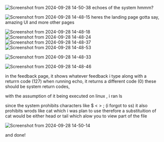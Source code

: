 ![Screenshot from 2024-09-28 14-50-38](https://github.com/user-attachments/assets/5f1037d7-d142-44ab-8cfb-ed48d4cce647)
echoes of the system hmmm?


![Screenshot from 2024-09-28 14-48-15](https://github.com/user-attachments/assets/c378f720-e186-4482-b652-2927bc1f56c7)
heres the landing page 
gotta say, amazing UI
and more other pages 

![Screenshot from 2024-09-28 14-48-18](https://github.com/user-attachments/assets/62ad5390-ced9-4a86-9d7b-4882b7fa5326)
![Screenshot from 2024-09-28 14-48-24](https://github.com/user-attachments/assets/d4f72b26-f04c-4cc7-9c31-c7b5bbe07f45)
![Screenshot from 2024-09-28 14-48-37](https://github.com/user-attachments/assets/cb3cc791-60b4-4555-9a87-980993d51130)
![Screenshot from 2024-09-28 14-48-53](https://github.com/user-attachments/assets/8643abda-4e14-4957-8d3c-7ff154de09a3)



![Screenshot from 2024-09-28 14-48-33](https://github.com/user-attachments/assets/82f4ab0e-5b1d-46e4-839d-42d6ccef64a9)

![Screenshot from 2024-09-28 14-48-46](https://github.com/user-attachments/assets/fe88e9ad-2f8c-47dc-9a0e-7908010a0936)

in the feedback page, it shows whatever feedback i type along with a returrn code (127)
when running echo, it returns a different code (0)
these should be system return codes, 

with the assumption of it being executed on linux , i ran ls

since the system prohibits characters like $ < > ;  (i forgot to ss)
it also prohibits wrods like cat which i was plan to use 
therefore a substituition of cat would be either head or tail which alow you to view part of the file 

![Screenshot from 2024-09-28 14-50-14](https://github.com/user-attachments/assets/cbce3da3-fadf-463f-8cdc-bf12d5f9a708)

and done!



